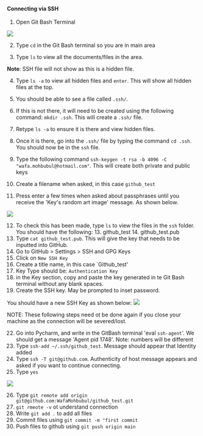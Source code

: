 #### Connecting via SSH

1. Open Git Bash Terminal

![](C:\Users\wafam\Downloads\pic_1_readme.png)

2. Type `cd` in the Git Bash terminal so you are in main area

3. Type `ls` to view all the documents/files in the area.

**Note**: SSH file will not show as this is a hidden file.

4. Type `ls -a` to view all hidden files and `enter`. This will show all hidden files at the top. 

5. You should be able to see a file called `.ssh/`.

6. If this is not there, it will need to be created using the following command: `mkdir .ssh`. This will create a `.ssh/` file. 

7. Retype `ls -a` to ensure it is there and view hidden files.
8. Once it is there, go into the `.ssh/` file by typing the command `cd .ssh`. You should now be in the `ssh` file.
9. Type the following command `ssh-keygen -t rsa -b 4096 -C "wafa.mohbubul@hotmail.com"`. This will create both private and public keys 
10. Create a filename when asked, in this case `github_test`
11. Press enter a few times when asked about passphrases until you receive the 'Key's random art image' message. As shown below.

![](C:\Users\wafam\Downloads\pic_2_readme.png)

12. To check this has been made, type `ls` to view the files in the `ssh` folder. You should have the following:
    13. github_test
    14. github_test.pub
15. Type `cat github_test.pub`. This will give the key that needs to be inputted into GitHub.
16. Go to GitHub > Settings > SSH and GPG Keys 
17. Click on `New SSH Key` 
18. Create a title name, in this case `Github_test'
19. Key Type should be: `Authentication Key`
20. in the Key section, copy and paste the key generated in te Git Bash terminal without any blank spaces.
21. Create the SSH key. May be prompted to inset password.

You should have a new SSH Key as shown below:
![](C:\Users\wafam\Downloads\new_pic4.png)


NOTE: These following steps need ot be done again if you close your machine as the connection will be severed/lost. 

22. Go into Pycharm, and write in the GitBash terminal 'eval `ssh-agent`'. We should get a message 'Agent pid 1748'. Note: numbers will be different
23. Type `ssh-add ~/.ssh/github_test`. Message should appear that Identity added
24. Type `ssh -T git@github.com`. Authenticity of host message appears and asked if you want to continue connecting. 
25. Type `yes`

![](C:\Users\wafam\Downloads\pic_3_readme.png)

26. Type `git remote add origin git@github.com:WafaMohbubul/github_test.git`
27. `git rmeote -v` ot understand connection 
27. Write `git add .` to add all files
28. Commit files using `git commit -m "first commit`
26. Push files to github using `git push origin main`

